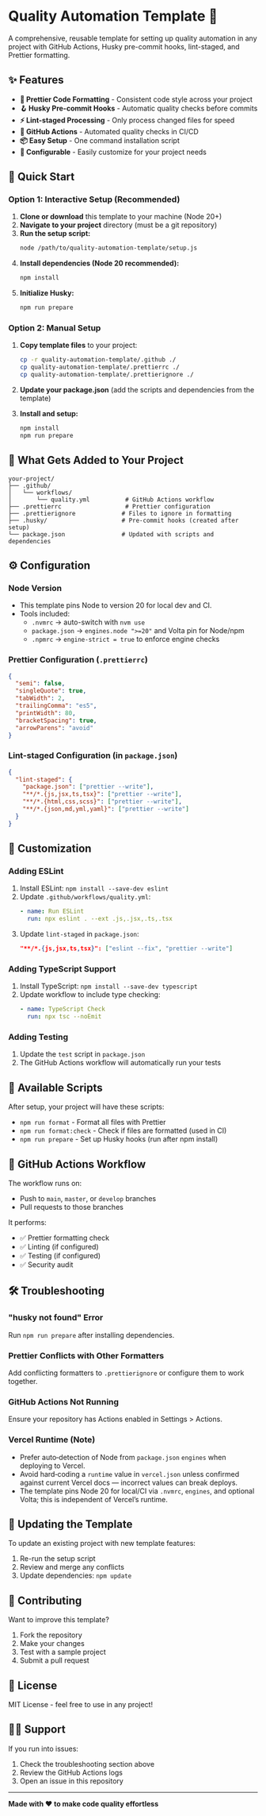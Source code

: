 # Quality Automation Template 🚀

A comprehensive, reusable template for setting up quality automation in any project with GitHub Actions, Husky pre-commit hooks, lint-staged, and Prettier formatting.

## ✨ Features

- **🔧 Prettier Code Formatting** - Consistent code style across your project
- **🪝 Husky Pre-commit Hooks** - Automatic quality checks before commits
- **⚡ Lint-staged Processing** - Only process changed files for speed
- **🤖 GitHub Actions** - Automated quality checks in CI/CD
- **📦 Easy Setup** - One command installation script
- **🔄 Configurable** - Easily customize for your project needs

## 🚀 Quick Start

### Option 1: Interactive Setup (Recommended)

1. **Clone or download** this template to your machine (Node 20+)
2. **Navigate to your project** directory (must be a git repository)
3. **Run the setup script:**
   ```bash
   node /path/to/quality-automation-template/setup.js
   ```
4. **Install dependencies (Node 20 recommended):**
   ```bash
   npm install
   ```
5. **Initialize Husky:**
   ```bash
   npm run prepare
   ```

### Option 2: Manual Setup

1. **Copy template files** to your project:
   ```bash
   cp -r quality-automation-template/.github ./
   cp quality-automation-template/.prettierrc ./
   cp quality-automation-template/.prettierignore ./
   ```

2. **Update your package.json** (add the scripts and dependencies from the template)

3. **Install and setup:**
   ```bash
   npm install
   npm run prepare
   ```

## 📁 What Gets Added to Your Project

```
your-project/
├── .github/
│   └── workflows/
│       └── quality.yml          # GitHub Actions workflow
├── .prettierrc                  # Prettier configuration
├── .prettierignore             # Files to ignore in formatting
├── .husky/                     # Pre-commit hooks (created after setup)
└── package.json                # Updated with scripts and dependencies
```

## ⚙️ Configuration

### Node Version
- This template pins Node to version 20 for local dev and CI.
- Tools included:
  - `.nvmrc` → auto-switch with `nvm use`
  - `package.json` → `engines.node ">=20"` and Volta pin for Node/npm
  - `.npmrc` → `engine-strict = true` to enforce engine checks


### Prettier Configuration (`.prettierrc`)
```json
{
  "semi": false,
  "singleQuote": true,
  "tabWidth": 2,
  "trailingComma": "es5",
  "printWidth": 80,
  "bracketSpacing": true,
  "arrowParens": "avoid"
}
```

### Lint-staged Configuration (in `package.json`)
```json
{
  "lint-staged": {
    "package.json": ["prettier --write"],
    "**/*.{js,jsx,ts,tsx}": ["prettier --write"],
    "**/*.{html,css,scss}": ["prettier --write"],
    "**/*.{json,md,yml,yaml}": ["prettier --write"]
  }
}
```

## 🔧 Customization

### Adding ESLint
1. Install ESLint: `npm install --save-dev eslint`
2. Update `.github/workflows/quality.yml`:
   ```yaml
   - name: Run ESLint
     run: npx eslint . --ext .js,.jsx,.ts,.tsx
   ```
3. Update `lint-staged` in `package.json`:
   ```json
   "**/*.{js,jsx,ts,tsx}": ["eslint --fix", "prettier --write"]
   ```

### Adding TypeScript Support
1. Install TypeScript: `npm install --save-dev typescript`
2. Update workflow to include type checking:
   ```yaml
   - name: TypeScript Check
     run: npx tsc --noEmit
   ```

### Adding Testing
1. Update the `test` script in `package.json`
2. The GitHub Actions workflow will automatically run your tests

## 📜 Available Scripts

After setup, your project will have these scripts:

- `npm run format` - Format all files with Prettier
- `npm run format:check` - Check if files are formatted (used in CI)
- `npm run prepare` - Set up Husky hooks (run after npm install)

## 🤖 GitHub Actions Workflow

The workflow runs on:
- Push to `main`, `master`, or `develop` branches
- Pull requests to those branches

It performs:
- ✅ Prettier formatting check
- ✅ Linting (if configured)
- ✅ Testing (if configured)  
- ✅ Security audit

## 🛠️ Troubleshooting

### "husky not found" Error
Run `npm run prepare` after installing dependencies.

### Prettier Conflicts with Other Formatters
Add conflicting formatters to `.prettierignore` or configure them to work together.

### GitHub Actions Not Running
Ensure your repository has Actions enabled in Settings > Actions.

### Vercel Runtime (Note)
- Prefer auto‑detection of Node from `package.json` `engines` when deploying to Vercel.
- Avoid hard‑coding a `runtime` value in `vercel.json` unless confirmed against current Vercel docs — incorrect values can break deploys.
- The template pins Node 20 for local/CI via `.nvmrc`, `engines`, and optional Volta; this is independent of Vercel’s runtime.

## 🔄 Updating the Template

To update an existing project with new template features:
1. Re-run the setup script
2. Review and merge any conflicts
3. Update dependencies: `npm update`

## 🤝 Contributing

Want to improve this template?
1. Fork the repository
2. Make your changes
3. Test with a sample project
4. Submit a pull request

## 📄 License

MIT License - feel free to use in any project!

## 🙋‍♂️ Support

If you run into issues:
1. Check the troubleshooting section above
2. Review the GitHub Actions logs
3. Open an issue in this repository

---

**Made with ❤️ to make code quality effortless**
